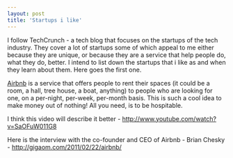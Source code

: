 ```yaml
---
layout: post
title: 'Startups i like'
---
```


I follow TechCrunch - a tech blog that focuses on the startups of the tech industry. They cover a lot of startups some of which appeal to me either because they are unique, or because they are a service that help people do, what they do, better. I intend to list down the startups that i like as and when they learn about them. Here goes the first one.

<a title="Airbnb" target="_blank" href="http://www.airbnb.com/">Airbnb</a> is a service that offers people to rent their spaces (it could be a room, a hall, tree house, a boat, anything) to people who are looking for one, on a per-night, per-week, per-month basis. This is such a cool idea to make money out of nothing! All you need, is to be hospitable.

I think this video will describe it better - <a target="_blank" href="http://www.youtube.com/watch?v=SaOFuW011G8">http://www.youtube.com/watch?v=SaOFuW011G8</a>

Here is the interview with the co-founder and CEO of Airbnb - Brian Chesky - <a target="_blank" href="http://gigaom.com/2011/02/22/airbnb/">http://gigaom.com/2011/02/22/airbnb/</a>
